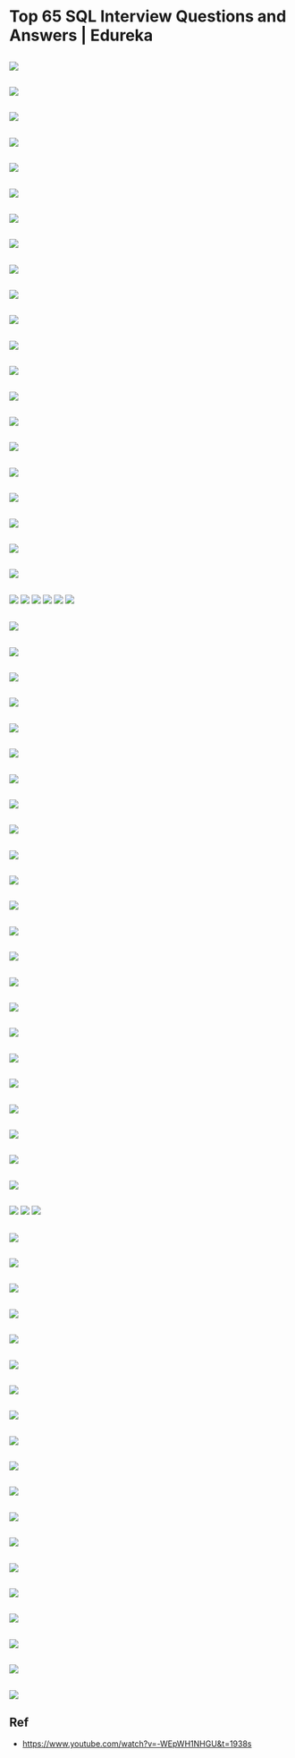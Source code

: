 # Top 65 SQL Interview Questions and Answers | Edureka

##
![](https://github.com/shamy1st/sql-interview-edureka/blob/main/images/q1.png)

##
![](https://github.com/shamy1st/sql-interview-edureka/blob/main/images/q2.png)

##
![](https://github.com/shamy1st/sql-interview-edureka/blob/main/images/q3.png)

##
![](https://github.com/shamy1st/sql-interview-edureka/blob/main/images/q4.png)

##
![](https://github.com/shamy1st/sql-interview-edureka/blob/main/images/q5.png)

##
![](https://github.com/shamy1st/sql-interview-edureka/blob/main/images/q6.png)

##
![](https://github.com/shamy1st/sql-interview-edureka/blob/main/images/q7.png)

##
![](https://github.com/shamy1st/sql-interview-edureka/blob/main/images/q8.png)

##
![](https://github.com/shamy1st/sql-interview-edureka/blob/main/images/q9.png)

##
![](https://github.com/shamy1st/sql-interview-edureka/blob/main/images/q10.png)

##
![](https://github.com/shamy1st/sql-interview-edureka/blob/main/images/q11.png)

##
![](https://github.com/shamy1st/sql-interview-edureka/blob/main/images/q12.png)

##
![](https://github.com/shamy1st/sql-interview-edureka/blob/main/images/q13.png)

##
![](https://github.com/shamy1st/sql-interview-edureka/blob/main/images/q14.png)

##
![](https://github.com/shamy1st/sql-interview-edureka/blob/main/images/q15.png)

##
![](https://github.com/shamy1st/sql-interview-edureka/blob/main/images/q16.png)

##
![](https://github.com/shamy1st/sql-interview-edureka/blob/main/images/q17.png)

##
![](https://github.com/shamy1st/sql-interview-edureka/blob/main/images/q18.png)

##
![](https://github.com/shamy1st/sql-interview-edureka/blob/main/images/q19.png)

##
![](https://github.com/shamy1st/sql-interview-edureka/blob/main/images/q20.png)

##
![](https://github.com/shamy1st/sql-interview-edureka/blob/main/images/q21.png)

##
![](https://github.com/shamy1st/sql-interview-edureka/blob/main/images/q22.png)
![](https://github.com/shamy1st/sql-interview-edureka/blob/main/images/q22-1.png)
![](https://github.com/shamy1st/sql-interview-edureka/blob/main/images/q22-2.png)
![](https://github.com/shamy1st/sql-interview-edureka/blob/main/images/q22-3.png)
![](https://github.com/shamy1st/sql-interview-edureka/blob/main/images/q22-4.png)
![](https://github.com/shamy1st/sql-interview-edureka/blob/main/images/q22-5.png)

##
![](https://github.com/shamy1st/sql-interview-edureka/blob/main/images/q23.png)

##
![](https://github.com/shamy1st/sql-interview-edureka/blob/main/images/q24.png)

##
![](https://github.com/shamy1st/sql-interview-edureka/blob/main/images/q25.png)

##
![](https://github.com/shamy1st/sql-interview-edureka/blob/main/images/q26.png)

##
![](https://github.com/shamy1st/sql-interview-edureka/blob/main/images/q27.png)

##
![](https://github.com/shamy1st/sql-interview-edureka/blob/main/images/q28.png)

##
![](https://github.com/shamy1st/sql-interview-edureka/blob/main/images/q29.png)

##
![](https://github.com/shamy1st/sql-interview-edureka/blob/main/images/q30.png)

##
![](https://github.com/shamy1st/sql-interview-edureka/blob/main/images/q31.png)

##
![](https://github.com/shamy1st/sql-interview-edureka/blob/main/images/q32.png)

##
![](https://github.com/shamy1st/sql-interview-edureka/blob/main/images/q33.png)

##
![](https://github.com/shamy1st/sql-interview-edureka/blob/main/images/q34.png)

##
![](https://github.com/shamy1st/sql-interview-edureka/blob/main/images/q35.png)

##
![](https://github.com/shamy1st/sql-interview-edureka/blob/main/images/q36.png)

##
![](https://github.com/shamy1st/sql-interview-edureka/blob/main/images/q37.png)

##
![](https://github.com/shamy1st/sql-interview-edureka/blob/main/images/q38.png)

##
![](https://github.com/shamy1st/sql-interview-edureka/blob/main/images/q39.png)

##
![](https://github.com/shamy1st/sql-interview-edureka/blob/main/images/q40.png)

##
![](https://github.com/shamy1st/sql-interview-edureka/blob/main/images/q41.png)

##
![](https://github.com/shamy1st/sql-interview-edureka/blob/main/images/q42.png)

##
![](https://github.com/shamy1st/sql-interview-edureka/blob/main/images/q43.png)

##
![](https://github.com/shamy1st/sql-interview-edureka/blob/main/images/q44.png)

##
![](https://github.com/shamy1st/sql-interview-edureka/blob/main/images/q45.png)

##
![](https://github.com/shamy1st/sql-interview-edureka/blob/main/images/q46.png)
![](https://github.com/shamy1st/sql-interview-edureka/blob/main/images/q46-1.png)
![](https://github.com/shamy1st/sql-interview-edureka/blob/main/images/q46-2.png)

##
![](https://github.com/shamy1st/sql-interview-edureka/blob/main/images/q47.png)

##
![](https://github.com/shamy1st/sql-interview-edureka/blob/main/images/q48.png)

##
![](https://github.com/shamy1st/sql-interview-edureka/blob/main/images/q49.png)

##
![](https://github.com/shamy1st/sql-interview-edureka/blob/main/images/q50.png)

##
![](https://github.com/shamy1st/sql-interview-edureka/blob/main/images/q51.png)

##
![](https://github.com/shamy1st/sql-interview-edureka/blob/main/images/q52.png)

##
![](https://github.com/shamy1st/sql-interview-edureka/blob/main/images/q53.png)

##
![](https://github.com/shamy1st/sql-interview-edureka/blob/main/images/q54.png)

##
![](https://github.com/shamy1st/sql-interview-edureka/blob/main/images/q55.png)

##
![](https://github.com/shamy1st/sql-interview-edureka/blob/main/images/q56.png)

##
![](https://github.com/shamy1st/sql-interview-edureka/blob/main/images/q57.png)

##
![](https://github.com/shamy1st/sql-interview-edureka/blob/main/images/q58.png)

##
![](https://github.com/shamy1st/sql-interview-edureka/blob/main/images/q59.png)

##
![](https://github.com/shamy1st/sql-interview-edureka/blob/main/images/q60.png)

##
![](https://github.com/shamy1st/sql-interview-edureka/blob/main/images/q61.png)

##
![](https://github.com/shamy1st/sql-interview-edureka/blob/main/images/q62.png)

##
![](https://github.com/shamy1st/sql-interview-edureka/blob/main/images/q63.png)

##
![](https://github.com/shamy1st/sql-interview-edureka/blob/main/images/q64.png)

##
![](https://github.com/shamy1st/sql-interview-edureka/blob/main/images/q65.png)


## Ref
* https://www.youtube.com/watch?v=-WEpWH1NHGU&t=1938s
